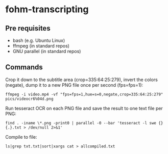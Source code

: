 # fohm-transcripting

## Pre requisites

* bash (e.g. Ubuntu Linux)
* ffmpeg (in standard repos)
* GNU parallel (in standard repos)

## Commands

Crop it down to the subtitle area (crop=335:64:25:279), invert the colors (negate), dump it to a new PNG file once per second (fps=fps=1):

```ffmpeg -i video.mp4 -vf "fps=fps=1,hue=s=0,negate,crop=335:64:25:279" pics/videocr6%04d.png```

Run tesseract OCR on each PNG file and save the result to one text file per PNG:

```find . -iname \*.png -print0 | parallel -0 --bar 'tesseract -l swe {} {.}.txt > /dev/null 2>&1'```

Compile to file:

```ls|grep txt.txt|sort|xargs cat > allcompiled.txt```
